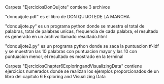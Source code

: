 Carpeta "EjerciciosDonQuijote"
contiene 3 archivos

"donquijote.pdf" es el libro de DON QUIJOTEDE LA MANCHA

"donquijote.py" es un programa python donde se muestra el total de palabras, total de palabras unicas, frequencia de cada palabra, el resultado es generado en un archivo llamado resultado.html

"donquijote2.py" es un programa python donde se saca la puntuacion tf-idf y se muestran las 10 palabras con puntuacion mayor y las 10 con puntuacion menor, el resultado es mostrado en la terminal

Carpeta "EjerciciosChapter6ExploringandVisualizingData"
contiene ejercicios numerados donde se realizan los ejemplos proporcionados de un libro del capitulo 6 Exploring and Visualizing Data
